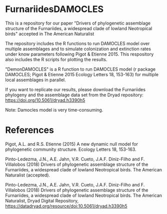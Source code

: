 # FurnariidesDAMOCLES
This is a repository for our paper "Drivers of phylogenetic assemblage structure of the Furnariides, a widespread clade of lowland Neotropical birds" accepted in The American Naturalist

The repository includes the R functions to run DAMOCLES model over multiple assemblages and to simulate colonization and extinction rates under know parameters following Pigot & Etienne 2015. This respository also includes the R scripts for plotting the results.

"DemonDAMOCLES" is a R function to run DAMOCLES model (r package DAMOCLES; Pigot & Etienne 2015 Ecology Letters 18, 153-163) for multiple local assemblages in parallel.

If you want to replicate our results, please download the Furnariides phylogeny and the assemblage data set from the Dryad repository: https://doi.org/10.5061/dryad.h3390h5

Note: Damocles model is very time-consuming.

# References
Pigot, A.L. and R.S. Etienne (2015) A new dynamic null model for phylogenetic community structure. Ecology Letters 18, 153-163.

Pinto-Ledezma, J.N., A.E. Jahn, V.R. Cueto, J.A.F. Diniz-Filho and F. Villalobos (2018) Drivers of phylogenetic assemblage structure of the Furnariides, a widespread clade of lowland Neotropical birds. The American Naturalist (accepted).

Pinto-Ledezma, J.N., A.E. Jahn, V.R. Cueto, J.A.F. Diniz-Filho and F. Villalobos (2018) Drivers of phylogenetic assemblage structure of the Furnariides, a widespread clade of lowland Neotropical birds. The American Naturalist, Dryad Digital Repository, https://datadryad.org/resource/doi:10.5061/dryad.h3390h5
